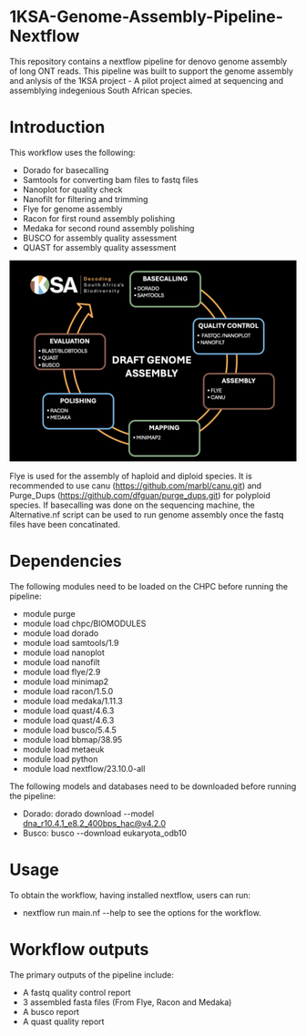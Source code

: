 # 1KSA-Genome-Assembly-Pipeline-Nextflow
This repository contains a nextflow pipeline for denovo genome assembly of long ONT reads.
This pipeline was built to support the genome assembly and anlysis of the 1KSA project - A pilot project aimed at sequencing and assemblying indegenious South African species.

# Introduction

This workflow uses the following:
* Dorado for basecalling
* Samtools for converting bam files to fastq files
* Nanoplot for quality check
* Nanofilt for filtering and trimming
* Flye for genome assembly
* Racon for first round assembly polishing
* Medaka for second round assembly polishing
* BUSCO for assembly quality assessment
* QUAST for assembly quality assessment



![Image Alt text](97d92b1b-f47a-4e23-adcd-27b8d0f559cb.jpg)

Flye is used for the assembly of haploid and diploid species. It is recommended to use canu (https://github.com/marbl/canu.git) and Purge_Dups (https://github.com/dfguan/purge_dups.git) for polyploid species.
If basecalling was done on the sequencing machine, the Alternative.nf script can be used to run genome assembly once the fastq files have been concatinated. 


# Dependencies

The following modules need to be loaded on the CHPC before running the pipeline:
* module purge
* module load chpc/BIOMODULES
* module load dorado
* module load samtools/1.9
* module load nanoplot
* module load nanofilt
* module load flye/2.9
* module load minimap2
* module load racon/1.5.0
* module load medaka/1.11.3
* module load quast/4.6.3
* module load quast/4.6.3
* module load busco/5.4.5
* module load bbmap/38.95
* module load metaeuk
* module load python
* module load nextflow/23.10.0-all

The following models and databases need to be downloaded before running the pipeline:
* Dorado: dorado download --model dna_r10.4.1_e8.2_400bps_hac@v4.2.0
* Busco: busco --download eukaryota_odb10


# Usage

To obtain the workflow, having installed nextflow, users can run:
* nextflow run main.nf --help
to see the options for the workflow.

# Workflow outputs

The primary outputs of the pipeline include:
* A fastq quality control report
* 3 assembled fasta files (From Flye, Racon and Medaka)
* A busco report
* A quast quality report
